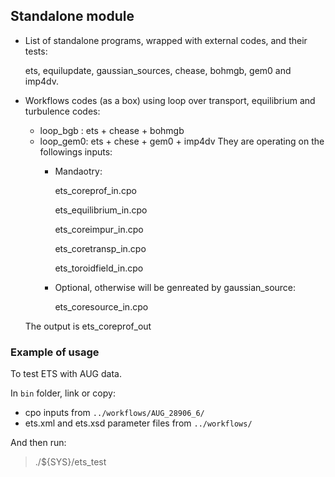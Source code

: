 ## Standalone module
- List of standalone programs, wrapped with external codes, and their tests:

    ets, equilupdate, gaussian_sources, chease, bohmgb, gem0 and imp4dv.

- Workflows codes (as a box) using loop over transport, equilibrium and turbulence codes:
  - loop_bgb : ets + chease + bohmgb
  - loop_gem0: ets + chese + gem0 + imp4dv
  They are operating on the followings inputs:
    - Mandaotry:
    
      ets_coreprof_in.cpo
      
      ets_equilibrium_in.cpo
      
      ets_coreimpur_in.cpo
      
      ets_coretransp_in.cpo
      
      ets_toroidfield_in.cpo
      
    - Optional, otherwise will be genreated by gaussian_source:
    
      ets_coresource_in.cpo
      
  The output is ets_coreprof_out

### Example of usage 
To test ETS with AUG data.

In `bin` folder, link or copy:
- cpo inputs from `../workflows/AUG_28906_6/`
- ets.xml and ets.xsd parameter files from `../workflows/`

And then run:
> ./${SYS}/ets_test
